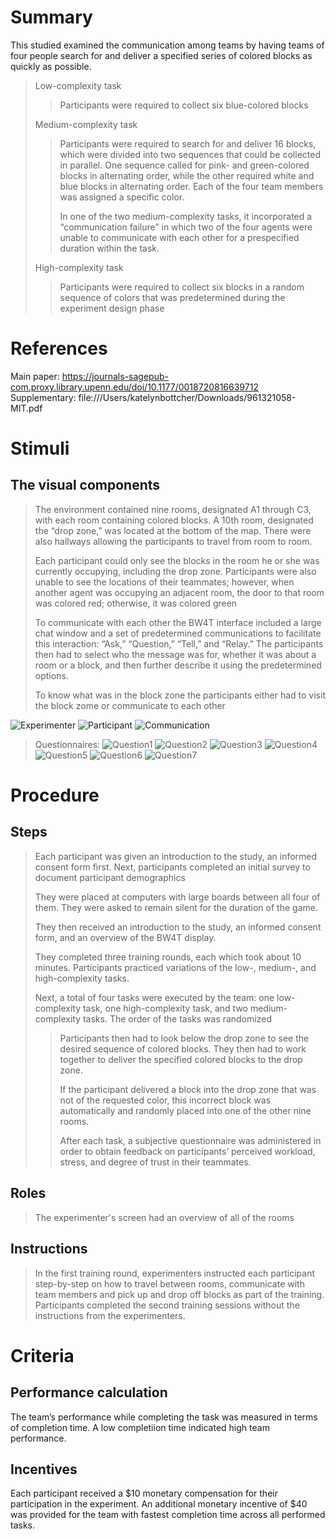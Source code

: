# Summary
This studied examined the communication among teams by having teams of four people search for and deliver a specified series of colored blocks as quickly as possible.

>Low-complexity task
>> Participants were required to collect six blue-colored blocks
>
>Medium-complexity task
>> Participants were required to search for and deliver 16 blocks, which were divided into two sequences that could be collected in parallel. One sequence called for pink- and green-colored blocks in alternating order, while the other required white and blue blocks in alternating order. Each of the four team members was assigned a specific color.
>> 
>> In one of the two medium-complexity tasks, it incorporated a “communication failure” in which two of the four agents were unable to communicate with each other for a prespecified duration within the task.
>>
>High-complexity task
>> Participants were required to collect six blocks in a random sequence of colors that was predetermined during the experiment design phase

# References
Main paper: https://journals-sagepub-com.proxy.library.upenn.edu/doi/10.1177/0018720816639712
Supplementary: file:///Users/katelynbottcher/Downloads/961321058-MIT.pdf

# Stimuli
## The visual components
>The environment contained nine rooms, designated A1 through C3, with each room containing colored blocks. A 10th room, designated the “drop zone,” was located at the bottom of the map. There were also hallways allowing the participants to travel from room to room.
>
>Each participant could only see the blocks in the room he or she was currently occupying, including the drop zone. Participants were also unable to see the locations of their teammates; however, when another agent was occupying an adjacent room, the door to that room was colored red; otherwise, it was colored green
>
>To communicate with each other the BW4T interface included a large chat window and a set of predetermined communications to facilitate this interaction: “Ask,” “Question,” “Tell,” and “Relay.” The participants then had to select who the message was for, whether it was about a room or a block, and then further describe it using the predetermined options.
>
>To know what was in the block zone the participants either had to visit the block zome or communicate to each other
>
![Experimenter](images/Experimenter.png)
![Participant](images/Participant.png)
![Communication](images/Communication.png)
>
>Questionnaires:
![Question1](images/Question1.png)
![Question2](images/Question2.png)
![Question3](images/Question3.png)
![Question4](images/Question4.png)
![Question5](images/Question5.png)
![Question6](images/Question6.png)
![Question7](images/Question7.png) 

# Procedure
## Steps
> Each participant was given an introduction to the study, an informed
consent form first. Next, participants completed an initial survey to document participant
demographics
> 
> They were placed at computers with large boards between all four of them. They were asked to remain silent for the duration of the game.
>  
> They then received an introduction to the study, an informed consent form, and an overview of the BW4T display. 
> 
> They completed three training rounds, each which took about 10 minutes. Participants practiced variations of the low-, medium-, and high-complexity tasks.
> 
> Next, a total of four tasks were executed by the team: one low-complexity task, one high-complexity task, and two medium-complexity tasks. The order of the tasks was randomized
>>Participants then had to look below the drop zone to see the desired sequence of colored blocks. They then had to work together to deliver the specified colored blocks to the drop zone.
>>
>> If the participant delivered a block into the drop zone that was not of the requested color, this incorrect block was automatically and randomly placed into one of the other nine rooms.
>> 
>> After each task, a subjective questionnaire was administered in order to obtain feedback on participants’ perceived workload, stress, and degree of trust in their teammates.

## Roles 
>The experimenter's screen had an overview of all of the rooms

## Instructions
>In the first training round, experimenters instructed each participant step-by-step on how to travel
between rooms, communicate with team members and pick up and drop off blocks as part of the
training. Participants completed the second training sessions without the instructions from the
experimenters. 

# Criteria
## Performance calculation
The team’s performance while completing the task was measured in terms of completion time. A low completiion time indicated high team performance. 

## Incentives
Each participant received a $10 monetary compensation for their participation in the experiment. An additional monetary incentive of $40 was provided for the team with fastest completion time across all performed tasks.
